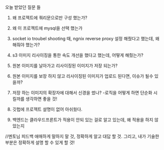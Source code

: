 오늘 받았던 질문 들

1. 왜 프로젝트에 쿼리문으로만 구성 했는가?

2. 왜 이 프로젝트에 mysql을 선택 했는가

3. socket io troubel shooting 때, ngnix reverse proxy 설정 해줬다고 했는데, 왜 해줘야 했는가?

4. s3 이미지 리사이징을 통한 속도 개선을 했다고 했는데, 어떻게 해줬는가?

5. 원본 이미지를 날아가고 리사이징된 이미지가 저장 되는가?

6. 원본 이미지를 보장 하지 않고 리사이징된 이미지가 업로드 된다면, 이슈가 될수 있을까?

7. 저장 하는 이미지의 확장자에 대해서 신경을 썼나?
-로직을 어떻게 하면 단순화 시킬까를 생각하면 좋을 것!

8. 깃헙에 프로젝트 설명이 없어 아쉬웠다.

9. 백엔드는 클라우드프론트가 적용이 안되 있는 걸로 알고 있는데, 왜 적용을 하지 않았는지


//멘토님 피드백 
애매하게 말하지 말 것, 
정확하게 알고 대답 할 것.
그리고,
내가 기술한 부분은 정확하게 설명 할 수 있게 할 것!



